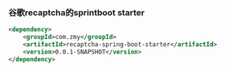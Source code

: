 
### 谷歌recaptcha的sprintboot starter

```xml
<dependency>
    <groupId>com.zmy</groupId>
    <artifactId>recaptcha-spring-boot-starter</artifactId>
    <version>0.0.1-SNAPSHOT</version>
</dependency>
```

